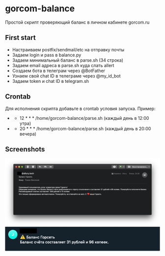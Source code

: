 # gorcom-balance
Простой скрипт проверяющий баланс в личном кабинете gorcom.ru

## First start
- Настраиваем postfix/sendmail/etc на отправку почты
- Задаем login и pass в balance.py
- Задаем минимальный баланс в parse.sh (34 строка)
- Задаем email адреса в parse.sh куда слать allert
- Создаем бота в телеграм через @BotFather
- Узнаем свой chat ID в телеграме через @my_id_bot
- Задаем token и chat ID в telegram.sh

## Crontab
Для исполнения скрипта добавьте в crontab условия запуска. Пример:
- * 12 * * * /home/gorcom-balance/parse.sh (каждый день в 12:00 утра)
- * 20 * * * /home/gorcom-balance/parse.sh (каждый день в 20:00 вечера)

## Screenshots
![email](https://github.com/EvilBox/gorcom-balance/raw/master/docs/email.png)
![tg](https://github.com/EvilBox/gorcom-balance/raw/master/docs/telegram.png)
